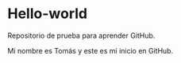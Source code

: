 # Hello-world
Repositorio de prueba para aprender GitHub.

Mi nombre es Tomás y este es mi inicio en GitHub.
